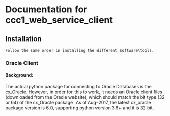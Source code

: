 # Documentation for ccc1_web_service_client
## Installation
```
Follow the same order in installing the different software\tools.
```
### Oracle Client
#### Background:

The actual python package for connecting to Oracle Databases is the cx_Oracle. However, in order for this to work, it needs an Oracle client files (downloaded from the Oracle website), which should match the bit type (32 or 64) of the cx_Oracle package. As of Aug-2017, the latest cx_oracle package version is 6.0, supporting python version 3.6+ and it is 32 bit.

